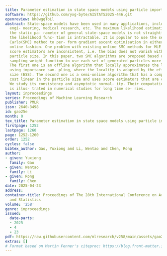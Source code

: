 ```yaml
---
title: Parameter estimation in state space models using particle importance sampling
software: https://github.com/yxg-byte/AISTATS2025-446.git
openreview: kh8wgqToLl
abstract: State-space models have been used in many applications, including econometrics,
  engi- neering, medical research, etc. The maximum likelihood estimation (MLE) of
  the static pa- rameter of general state-space models is not straightforward because
  the likelihood func- tion is intractable. It is popular to use the sequential Monte
  Carlo(SMC) method to per- form gradient ascent optimisation in either offline or
  online fashion. One problem with existing online SMC methods for MLE is that the
  score estimators are inconsistent, i.e. the bias does not vanish with increasing
  particle size. In this paper, two SMC algorithms are proposed based on an importance
  sampling weight function to use each set of generated particles more efficiently.
  The first one is an offline algorithm that locally approximates the likelihood function
  using importance sam- pling, where the locality is adapted by the effective sample
  size (ESS). The second one is a semi-online algorithm that has a compu- tational
  cost linear in the particle size and uses score estimators that are consistent.
  We study its consistency and asymptotic normal- ity. Their computational superiority
  is illus- trated in numerical studies for long time se- ries.
layout: inproceedings
series: Proceedings of Machine Learning Research
publisher: PMLR
issn: 2640-3498
id: gao25e
month: 0
tex_title: Parameter estimation in state space models using particle importance sampling
firstpage: 1252
lastpage: 1260
page: 1252-1260
order: 1252
cycles: false
bibtex_author: Gao, Yuxiong and Li, Wentao and Chen, Rong
author:
- given: Yuxiong
  family: Gao
- given: Wentao
  family: Li
- given: Rong
  family: Chen
date: 2025-04-23
address:
container-title: Proceedings of The 28th International Conference on Artificial Intelligence
  and Statistics
volume: '258'
genre: inproceedings
issued:
  date-parts:
  - 2025
  - 4
  - 23
pdf: https://raw.githubusercontent.com/mlresearch/v258/main/assets/gao25e/gao25e.pdf
extras: []
# Format based on Martin Fenner's citeproc: https://blog.front-matter.io/posts/citeproc-yaml-for-bibliographies/
---
```


